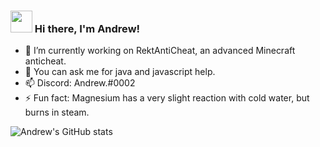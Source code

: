 ### <img src="https://media.giphy.com/media/hvRJCLFzcasrR4ia7z/giphy.gif" width="35px"> Hi there, I'm Andrew!

- 🔭 I’m currently working on RektAntiCheat, an advanced Minecraft anticheat.
- 💬 You can ask me for java and javascript help.
- 📫 Discord: Andrew.#0002
- ⚡ Fun fact: Magnesium has a very slight reaction with cold water, but burns in steam.

![Andrew's GitHub stats](https://github-readme-stats.vercel.app/api?username=andrewdisco&show_icons=true&theme=aura_dark)
